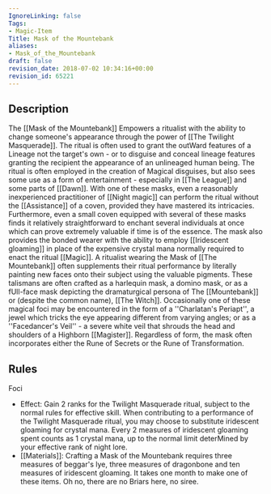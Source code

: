```yaml
---
IgnoreLinking: false
Tags:
- Magic-Item
Title: Mask of the Mountebank
aliases:
- Mask_of_the_Mountebank
draft: false
revision_date: 2018-07-02 10:34:16+00:00
revision_id: 65221
---
```


## Description
The [[Mask of the Mountebank]] Empowers a ritualist with the ability to change someone's appearance through the power of [[The Twilight Masquerade]]. The ritual is often used to grant the outWard features of a Lineage not the target's own - or to disguise and conceal lineage features granting the recipient the appearance of an unlineaged human being. The ritual is often employed in the creation of Magical disguises, but also sees some use as a form of entertainment - especially in [[The League]] and some parts of [[Dawn]].
With one of these masks, even a reasonably inexperienced practitioner of [[Night magic]] can perform the ritual without the [[Assistance]] of a coven, provided they have mastered its intricacies. Furthermore, even a small coven equipped with several of these masks finds it relatively straightforward to enchant several individuals at once which can prove extremely valuable if time is of the essence.
The mask also provides the bonded wearer with the ability to employ [[Iridescent gloaming]] in place of the expensive crystal mana normally required to enact the ritual [[Magic]]. A ritualist wearing the Mask of [[The Mountebank]] often supplements their ritual performance by literally painting new faces onto their subject using the valuable pigments.
These talismans are often crafted as a harlequin mask, a domino mask, or as a fUll-face mask depicting the dramaturgical persona of The [[Mountebank]] or (despite the common name), [[The Witch]]. Occasionally one of these magical foci may be encountered in the form of a ''Charlatan's Periapt'', a jewel which tricks the eye appearing different from varying angles; or as a ''Facedancer's Veil'' - a severe white veil that shrouds the head and shoulders of a Highborn [[Magister]]. Regardless of form, the mask often incorporates either the Rune of Secrets or the Rune of Transformation.
## Rules
Foci
* Effect: Gain 2 ranks for the Twilight Masquerade ritual, subject to the normal rules for effective skill. When contributing to a performance of the Twilight Masquerade ritual, you may choose to substitute iridescent gloaming for crystal mana. Every 2 measures of iridescent gloaming spent counts as 1 crystal mana, up to the normal limit deterMined by your effective rank of night lore. 
* [[Materials]]: Crafting a Mask of the Mountebank requires three measures of beggar's lye, three measures of dragonbone and ten measures of iridescent gloaming. It takes one month to make one of these items.
Oh no, there are no Briars here, no siree.
